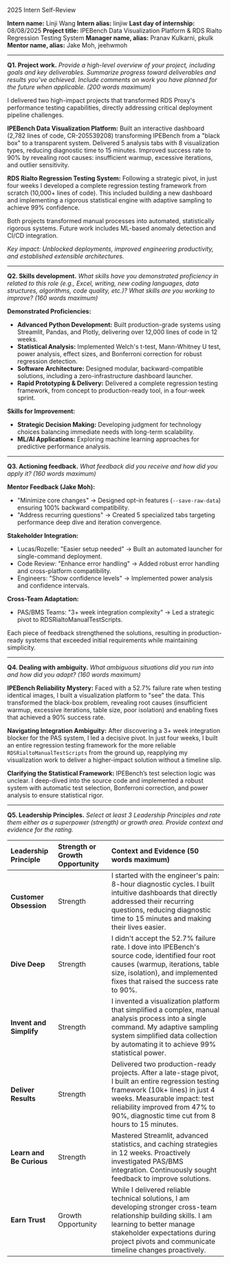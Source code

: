 2025 Intern Self-Review

**Intern name:** Linji Wang
**Intern alias:** linjiw
**Last day of internship:** 08/08/2025
**Project title:** IPEBench Data Visualization Platform & RDS Rialto Regression Testing System
**Manager name, alias:** Pranav Kulkarni, pkulk
**Mentor name, alias:** Jake Moh, jeehwmoh

---

**Q1. Project work.**
*Provide a high-level overview of your project, including goals and key deliverables. Summarize progress toward deliverables and results you’ve achieved. Include comments on work you have planned for the future when applicable. (200 words maximum)*

I delivered two high-impact projects that transformed RDS Proxy's performance testing capabilities, directly addressing critical deployment pipeline challenges.

**IPEBench Data Visualization Platform:** Built an interactive dashboard (2,782 lines of code, CR-205539208) transforming IPEBench from a "black box" to a transparent system. Delivered 5 analysis tabs with 8 visualization types, reducing diagnostic time to 15 minutes. Improved success rate to 90% by revealing root causes: insufficient warmup, excessive iterations, and outlier sensitivity.

**RDS Rialto Regression Testing System:** Following a strategic pivot, in just four weeks I developed a complete regression testing framework from scratch (10,000+ lines of code). This included building a new dashboard and implementing a rigorous statistical engine with adaptive sampling to achieve 99% confidence.

Both projects transformed manual processes into automated, statistically rigorous systems. Future work includes ML-based anomaly detection and CI/CD integration.

*Key impact: Unblocked deployments, improved engineering productivity, and established extensible architectures.*

---

**Q2. Skills development.**
*What skills have you demonstrated proficiency in related to this role (e.g., Excel, writing, new coding languages, data structures, algorithms, code quality, etc.)? What skills are you working to improve? (160 words maximum)*

**Demonstrated Proficiencies:**
- **Advanced Python Development:** Built production-grade systems using Streamlit, Pandas, and Plotly, delivering over 12,000 lines of code in 12 weeks.
- **Statistical Analysis:** Implemented Welch's t-test, Mann-Whitney U test, power analysis, effect sizes, and Bonferroni correction for robust regression detection.
- **Software Architecture:** Designed modular, backward-compatible solutions, including a zero-infrastructure dashboard launcher.
- **Rapid Prototyping & Delivery:** Delivered a complete regression testing framework, from concept to production-ready tool, in a four-week sprint.

**Skills for Improvement:**
- **Strategic Decision Making:** Developing judgment for technology choices balancing immediate needs with long-term scalability.
- **ML/AI Applications:** Exploring machine learning approaches for predictive performance analysis.

---

**Q3. Actioning feedback.**
*What feedback did you receive and how did you apply it? (160 words maximum)*

**Mentor Feedback (Jake Moh):**
- "Minimize core changes" → Designed opt-in features (`--save-raw-data`) ensuring 100% backward compatibility.
- "Address recurring questions" → Created 5 specialized tabs targeting performance deep dive and iteration convergence.

**Stakeholder Integration:**
- Lucas/Rozelle: "Easier setup needed" → Built an automated launcher for single-command deployment.
- Code Review: "Enhance error handling" → Added robust error handling and cross-platform compatibility.
- Engineers: "Show confidence levels" → Implemented power analysis and confidence intervals.

**Cross-Team Adaptation:**
- PAS/BMS Teams: "3+ week integration complexity" → Led a strategic pivot to RDSRialtoManualTestScripts.

Each piece of feedback strengthened the solutions, resulting in production-ready systems that exceeded initial requirements while maintaining simplicity.

---

**Q4. Dealing with ambiguity.**
*What ambiguous situations did you run into and how did you adapt? (160 words maximum)*

**IPEBench Reliability Mystery:** Faced with a 52.7% failure rate when testing identical images, I built a visualization platform to "see" the data. This transformed the black-box problem, revealing root causes (insufficient warmup, excessive iterations, table size, poor isolation) and enabling fixes that achieved a 90% success rate.

**Navigating Integration Ambiguity:** After discovering a 3+ week integration blocker for the PAS system, I led a decisive pivot. In just four weeks, I built an entire regression testing framework for the more reliable `RDSRialtoManualTestScripts` from the ground up, reapplying my visualization work to deliver a higher-impact solution without a timeline slip.

**Clarifying the Statistical Framework:** IPEBench’s test selection logic was unclear. I deep-dived into the source code and implemented a robust system with automatic test selection, Bonferroni correction, and power analysis to ensure statistical rigor.

---

**Q5. Leadership Principles.**
*Select at least 3 Leadership Principles and rate them either as a superpower (strength) or growth area. Provide context and evidence for the rating.*

| Leadership Principle | Strength or Growth Opportunity | Context and Evidence (50 words maximum) |
| :--- | :--- | :--- |
| **Customer Obsession** | Strength | I started with the engineer's pain: 8-hour diagnostic cycles. I built intuitive dashboards that directly addressed their recurring questions, reducing diagnostic time to 15 minutes and making their lives easier. |
| **Dive Deep** | Strength | I didn't accept the 52.7% failure rate. I dove into IPEBench's source code, identified four root causes (warmup, iterations, table size, isolation), and implemented fixes that raised the success rate to 90%. |
| **Invent and Simplify** | Strength | I invented a visualization platform that simplified a complex, manual analysis process into a single command. My adaptive sampling system simplified data collection by automating it to achieve 99% statistical power. |
| **Deliver Results** | Strength | Delivered two production-ready projects. After a late-stage pivot, I built an entire regression testing framework (10k+ lines) in just 4 weeks. Measurable impact: test reliability improved from 47% to 90%, diagnostic time cut from 8 hours to 15 minutes. |
| **Learn and Be Curious** | Strength | Mastered Streamlit, advanced statistics, and caching strategies in 12 weeks. Proactively investigated PAS/BMS integration. Continuously sought feedback to improve solutions. |
| **Earn Trust** | Growth Opportunity | While I delivered reliable technical solutions, I am developing stronger cross-team relationship building skills. I am learning to better manage stakeholder expectations during project pivots and communicate timeline changes proactively. |

